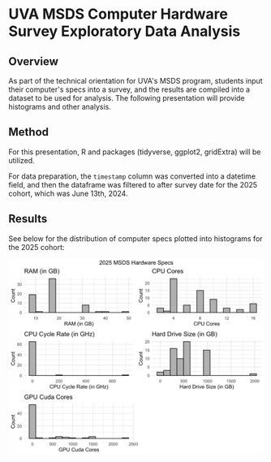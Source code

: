 # UVA MSDS Computer Hardware Survey Exploratory Data Analysis

## Overview

As part of the technical orientation for UVA's MSDS program, students input their computer's specs into a survey, and the results are compiled into a dataset to be used for analysis. The following presentation will provide histograms and other analysis.

## Method

For this presentation, R and packages (tidyverse, ggplot2, gridExtra) will be utilized.

For data preparation, the `timestamp` column was converted into a datetime field, and then the dataframe was filtered to after survey date for the 2025 cohort, which was June 13th, 2024.

## Results

See below for the distribution of computer specs plotted into histograms for the 2025 cohort:

![Graph](figures/hardware_histograms.png)

